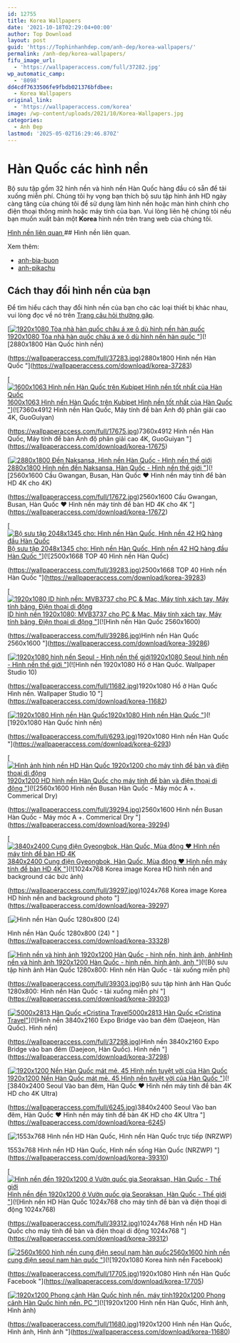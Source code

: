 ```yaml
---
id: 12755
title: Korea Wallpapers
date: '2021-10-18T02:29:04+00:00'
author: Top Download
layout: post
guid: 'https://Tophinhanhdep.com/anh-dep/korea-wallpapers/'
permalink: /anh-dep/korea-wallpapers/
fifu_image_url:
  - 'https://wallpaperaccess.com/full/37282.jpg'
wp_automatic_camp:
  - '8098'
dd4cdf7633506fe9fbdb021376bfdbee:
  - Korea Wallpapers
original_link:
  - 'https://wallpaperaccess.com/korea'
image: /wp-content/uploads/2021/10/Korea-Wallpapers.jpg
categories:
  - Ảnh Đẹp
lastmod: '2025-05-02T16:29:46.870Z'
---
```

# Hàn Quốc các hình nền

Bộ sưu tập gồm 32 hình nền và hình nền Hàn Quốc hàng đầu có sẵn để tải xuống miễn phí. Chúng tôi hy vọng bạn thích bộ sưu tập hình ảnh HD ngày càng tăng của chúng tôi để sử dụng làm hình nền hoặc màn hình chính cho điện thoại thông minh hoặc máy tính của bạn. Vui lòng liên hệ chúng tôi nếu bạn muốn xuất bản một **Korea** hình nền trên trang web của chúng tôi.

[Hình nền liên quan ](#related) ## Hình nền liên quan.

   
 Xem thêm:

   
- [anh-bia-buon](https://tophinhanhdep.com/anh-bia/anh-bia-buon/)
- [anh-pikachu](https://tophinhanhdep.com/anh-anime/anh-pikachu/)

## Cách thay đổi hình nền của bạn

Để tìm hiểu cách thay đổi hình nền của bạn cho các loại thiết bị khác nhau, vui lòng đọc về nó trên [Trang câu hỏi thường gặp](https://tophinhanhdep.com/faq/).

  
[[![1920x1080 Tòa nhà hàn quốc châu á xe ô dù hình nền hàn quốc](https://wallpaperaccess.com/full/37282.jpg)1920x1080 Tòa nhà hàn quốc châu á xe ô dù hình nền hàn quốc "](https://wallpaperaccess.com/download/korea-37282)](![2880x1800 Hàn Quốc hình nền)

(https://wallpaperaccess.com/full/37283.jpg)2880x1800 Hình nền Hàn Quốc "](https://wallpaperaccess.com/download/korea-37283)

[[![1600x1063 Hình nền Hàn Quốc trên Kubipet Hình nền tốt nhất của Hàn Quốc](https://wallpaperaccess.com/full/39278.jpg)1600x1063 Hình nền Hàn Quốc trên Kubipet Hình nền tốt nhất của Hàn Quốc "](https://wallpaperaccess.com/download/korea-39278)](![7360x4912 Hình nền Hàn Quốc, Máy tính để bàn Ảnh độ phân giải cao 4K, GuoGuiyan)

(https://wallpaperaccess.com/full/17675.jpg)7360x4912 Hình nền Hàn Quốc, Máy tính để bàn Ảnh độ phân giải cao 4K, GuoGuiyan "](https://wallpaperaccess.com/download/korea-17675)

[[![2880x1800 Đền Naksansa, Hình nền Hàn Quốc - Hình nền thế giới](https://wallpaperaccess.com/full/6279.jpg)2880x1800 Hình nền đền Naksansa, Hàn Quốc - Hình nền thế giới "](https://wallpaperaccess.com/download/korea-6279)](![2560x1600 Cầu Gwangan, Busan, Hàn Quốc ❤ Hình nền máy tính để bàn HD 4K cho 4K)

(https://wallpaperaccess.com/full/17672.jpg)2560x1600 Cầu Gwangan, Busan, Hàn Quốc ❤ Hình nền máy tính để bàn HD 4K cho 4K "](https://wallpaperaccess.com/download/korea-17672)

[[![Bộ sưu tập 2048x1345 cho: Hình nền Hàn Quốc, Hình nền 42 HQ hàng đầu Hàn Quốc](https://wallpaperaccess.com/full/39282.jpg)Bộ sưu tập 2048x1345 cho: Hình nền Hàn Quốc, Hình nền 42 HQ hàng đầu Hàn Quốc "](https://wallpaperaccess.com/download/korea-39282)](![2500x1668 TOP 40 Hình nền Hàn Quốc)

(https://wallpaperaccess.com/full/39283.jpg)2500x1668 TOP 40 Hình nền Hàn Quốc "](https://wallpaperaccess.com/download/korea-39283)

[[![1920x1080 ID hình nền: MVB3737 cho PC & Mac, Máy tính xách tay, Máy tính bảng, Điện thoại di động](https://wallpaperaccess.com/full/39285.jpg)ID hình nền 1920x1080: MVB3737 cho PC &amp; Mac, Máy tính xách tay, Máy tính bảng, Điện thoại di động "](https://wallpaperaccess.com/download/korea-39285)](![Hình nền Hàn Quốc 2560x1600)

(https://wallpaperaccess.com/full/39286.jpg)Hình nền Hàn Quốc 2560x1600 "](https://wallpaperaccess.com/download/korea-39286)

[[![1920x1080 hình nền Seoul - Hình nền thế giới](https://wallpaperaccess.com/full/6257.jpg)1920x1080 Seoul hình nền - Hình nền thế giới "](https://wallpaperaccess.com/download/korea-6257)](![Hình nền 1920x1080 Hồ ở Hàn Quốc.  Wallpaper Studio 10)

(https://wallpaperaccess.com/full/11682.jpg)1920x1080 Hồ ở Hàn Quốc Hình nền. Wallpaper Studio 10 "](https://wallpaperaccess.com/download/korea-11682)

[[![1920x1080 Hình nền Hàn Quốc](https://wallpaperaccess.com/full/39290.jpg)1920x1080 Hình nền Hàn Quốc "](https://wallpaperaccess.com/download/korea-39290)](![1920x1080 Hàn Quốc hình nền)

(https://wallpaperaccess.com/full/6293.jpg)1920x1080 Hình nền Hàn Quốc "](https://wallpaperaccess.com/download/korea-6293)

[[![Hình ảnh hình nền HD Hàn Quốc 1920x1200 cho máy tính để bàn và điện thoại di động](https://wallpaperaccess.com/full/39293.jpg)1920x1200 HD hình nền Hàn Quốc cho máy tính để bàn và điện thoại di động "](https://wallpaperaccess.com/download/korea-39293)](![2560x1600 Hình nền Busan Hàn Quốc - Máy móc A +.  Commerical Dry)

(https://wallpaperaccess.com/full/39294.jpg)2560x1600 Hình nền Busan Hàn Quốc - Máy móc A +. Commerical Dry "](https://wallpaperaccess.com/download/korea-39294)

[[![3840x2400 Cung điện Gyeongbok, Hàn Quốc, Mùa đông ❤ Hình nền máy tính để bàn HD 4K](https://wallpaperaccess.com/full/17671.jpg)3840x2400 Cung điện Gyeongbok, Hàn Quốc, Mùa đông ❤ Hình nền máy tính để bàn HD 4K "](https://wallpaperaccess.com/download/korea-17671)](![1024x768 Korea image Korea HD hình nền and background các bức ảnh)

(https://wallpaperaccess.com/full/39297.jpg)1024x768 Korea image Korea HD hình nền and background photo "](https://wallpaperaccess.com/download/korea-39297)

[![Hình nền Hàn Quốc 1280x800 (24)](https://wallpaperaccess.com/full/33328.jpg)

Hình nền Hàn Quốc 1280x800 (24) " ](https://wallpaperaccess.com/download/korea-33328)

[[![Hình nền và hình ảnh 1920x1200 Hàn Quốc - hình nền, hình ảnh, ảnh](https://wallpaperaccess.com/full/39301.jpg)Hình nền và hình ảnh 1920x1200 Hàn Quốc - hình nền, hình ảnh, ảnh "](https://wallpaperaccess.com/download/korea-39301)](![Bộ sưu tập hình ảnh Hàn Quốc 1280x800: Hình nền Hàn Quốc - tải xuống miễn phí)

(https://wallpaperaccess.com/full/39303.jpg)Bộ sưu tập hình ảnh Hàn Quốc 1280x800: Hình nền Hàn Quốc - tải xuống miễn phí "](https://wallpaperaccess.com/download/korea-39303)

[[![5000x2813 Hàn Quốc «Cristina Travel](https://wallpaperaccess.com/full/37308.jpg)5000x2813 Hàn Quốc «Cristina Travel"](https://wallpaperaccess.com/download/korea-37308)](![Hình nền 3840x2160 Expo Bridge vào ban đêm (Daejeon, Hàn Quốc).  Hình nền)

(https://wallpaperaccess.com/full/37298.jpg)Hình nền 3840x2160 Expo Bridge vào ban đêm (Daejeon, Hàn Quốc). Hình nền "](https://wallpaperaccess.com/download/korea-37298)

[[![1920x1200 Nền Hàn Quốc mát mẻ.  45 Hình nền tuyệt vời của Hàn Quốc](https://wallpaperaccess.com/full/39307.jpg)1920x1200 Nền Hàn Quốc mát mẻ. 45 Hình nền tuyệt vời của Hàn Quốc "](https://wallpaperaccess.com/download/korea-39307)](![3840x2400 Seoul Vào ban đêm, Hàn Quốc ❤ Hình nền máy tính để bàn 4K HD cho 4K Ultra)

(https://wallpaperaccess.com/full/6245.jpg)3840x2400 Seoul Vào ban đêm, Hàn Quốc ❤ Hình nền máy tính để bàn 4K HD cho 4K Ultra "](https://wallpaperaccess.com/download/korea-6245)

[![1553x768 Hình nền HD Hàn Quốc, Hình nền Hàn Quốc trực tiếp (NRZWP)](https://wallpaperaccess.com/full/39310.jpg)

1553x768 Hình nền HD Hàn Quốc, Hình nền sống Hàn Quốc (NRZWP) "](https://wallpaperaccess.com/download/korea-39310)

[[![Hình nền đền 1920x1200 ở Vườn quốc gia Seoraksan, Hàn Quốc - Thế giới](https://wallpaperaccess.com/full/39311.jpg)Hình nền đền 1920x1200 ở Vườn quốc gia Seoraksan, Hàn Quốc - Thế giới "](https://wallpaperaccess.com/download/korea-39311)](![Hình nền HD Hàn Quốc 1024x768 cho máy tính để bàn và điện thoại di động 1024x768)

(https://wallpaperaccess.com/full/39312.jpg)1024x768 Hình nền HD Hàn Quốc cho máy tính để bàn và điện thoại di động 1024x768 "](https://wallpaperaccess.com/download/korea-39312)

[[![2560x1600 hình nền cung điện seoul nam hàn quốc](https://wallpaperaccess.com/full/39315.jpg)2560x1600 hình nền cung điện seoul nam hàn quốc "](https://wallpaperaccess.com/download/korea-39315)](![1920x1080 Korea hình nền Facebook)

(https://wallpaperaccess.com/full/17705.jpg)1920x1080 Hình nền Hàn Quốc Facebook "](https://wallpaperaccess.com/download/korea-17705)

[[![1920x1200 Phong cảnh Hàn Quốc hình nền.  máy tính](https://wallpaperaccess.com/full/11724.jpg)1920x1200 Phong cảnh Hàn Quốc hình nền. PC "](https://wallpaperaccess.com/download/korea-11724)](![1920x1200 Hình nền Hàn Quốc, Hình ảnh, Hình ảnh)

(https://wallpaperaccess.com/full/11680.jpg)1920x1200 Hình nền Hàn Quốc, Hình ảnh, Hình ảnh "](https://wallpaperaccess.com/download/korea-11680)

